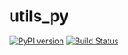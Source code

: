 # utils_py 

[![PyPI version](https://badge.fury.io/py/utils-py.svg)](https://badge.fury.io/py/utils-py)
[![Build Status](https://travis-ci.org/ytjia/utils-py.svg?branch=master)](https://travis-ci.org/ytjia/utils_py)

